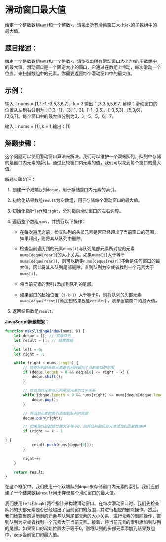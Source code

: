 # 滑动窗口最大值

给定一个整数数组`nums`和一个整数`k`，请找出所有滑动窗口大小为`k`的子数组中的最大值。

## **题目描述：**

给定一个整数数组`nums`和一个整数`k`，请你找出所有滑动窗口大小为`k`的子数组中的最大值。滑动窗口是一个固定大小的窗口，它通过在数组上滑动，每次滑动一个位置，来扫描数组中的元素。你需要返回每个滑动窗口中的最大值。

## **示例：**

输入：nums = [1,3,-1,-3,5,3,6,7]，k = 3
输出：[3,3,5,5,6,7]
解释：滑动窗口的位置从左到右分别为：[1,3,-1]，[3,-1,-3]，[-1,-3,5]，[-3,5,3]，[5,3,6]，[3,6,7]。每个窗口中的最大值分别为3，3，5，5，6，7。

输入：nums = [1], k = 1
输出：[1]

## **解题步骤：**

这个问题可以使用滑动窗口算法来解决。我们可以维护一个双端队列，队列中存储的是窗口内元素的索引。通过比较窗口内元素的值，我们可以找到每个窗口的最大值。

解题步骤如下：

1. 创建一个双端队列`deque`，用于存储窗口内元素的索引。

2. 初始化结果数组`result`为空数组，用于存储每个滑动窗口的最大值。

3. 初始化指针`left`和`right`，分别指向滑动窗口的左右边界。

4. 遍历整个数组`nums`，并执行以下操作：

   - 在每次遍历之前，检查队列的头部元素是否已经超出了当前窗口的范围，如果超出，则将其从队列中删除。

   - 检查当前遍历到的元素`nums[i]`与队列尾部元素所对应的元素`nums[deque[rear]]`的大小关系。如果`nums[i]`大于等于`nums[deque[rear]]`，则可以确定`nums[deque[rear]]`不会是任何窗口的最大值，因此将其从队列尾部删除，直到队列为空或者找到一个元素大于`nums[i]`。

   - 将当前元素的索引`i`添加到队列的尾部。

   - 如果窗口的起始位置（`i-k+1`）大于等于0，则将队列的头部元素`nums[deque[front]]`添加到结果数组`result`中，表示当前窗口的最大值。

5. 返回结果数组`result`。

**JavaScript解题框架：**

```javascript
function maxSlidingWindow(nums, k) {
    let deque = []; // 双端队列
    let result = []; // 结果数组

    let left = 0;
    let right = 0;

    while (right < nums.length) {
        // 检查队列的头部元素是否已经超出了当前窗口的范围
        if (deque.length > 0 && deque[0] <= right - k) {
            deque.shift();
        }

        // 检查当前元素与队列尾部元素的大小关系
        while (deque.length > 0 && nums[right] >= nums[deque[deque.length - 1]]) {
            deque.pop();
        }

        // 将当前元素的索引添加到队列的尾部
        deque.push(right);

        // 如果窗口的起始位置大于等于0，则将队列的头部元素添加到结果数组中
        if (right >= k - 1

) {
            result.push(nums[deque[0]]);
        }

        right++;
    }

    return result;
}
```

在这个框架中，我们使用一个双端队列`deque`来存储窗口内元素的索引。我们还创建了一个结果数组`result`用于存储每个滑动窗口的最大值。

我们使用`left`和`right`两个指针来构建滑动窗口。在每次滑动窗口时，我们先检查队列的头部元素是否已经超出了当前窗口的范围，并进行相应的删除操作。然后，我们检查当前遍历到的元素与队列尾部元素的大小关系，进行元素的删除操作，直到队列为空或者找到一个元素大于当前元素。接着，将当前元素的索引添加到队列的尾部。如果窗口的起始位置大于等于0，则将队列的头部元素添加到结果数组中，表示当前窗口的最大值。
